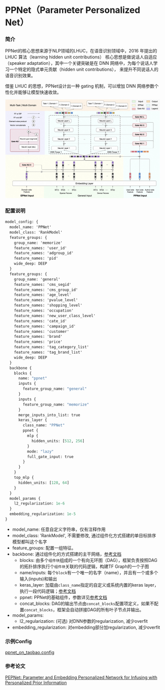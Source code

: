 # PPNet（Parameter Personalized Net）

### 简介

PPNet的核心思想来源于NLP领域的LHUC，在语音识别领域中，2016 年提出的LHUC 算法（learning hidden unit contributions）
核心思想是做说话人自适应（speaker adaptation），其中一个关键突破是在 DNN 网络中，为每个说话人学习一个特定的隐式单元贡献（hidden unit contributions），
来提升不同说话人的语音识别效果。

借鉴 LHUC 的思想，PPNet设计出一种 gating 机制，可以增加 DNN 网络参数个性化并能够让模型快速收敛。

![ppnet](../../images/models/ppnet.jpg)

### 配置说明

```protobuf
model_config: {
  model_name: 'PPNet'
  model_class: 'RankModel'
  feature_groups: {
    group_name: 'memorize'
    feature_names: 'user_id'
    feature_names: 'adgroup_id'
    feature_names: 'pid'
    wide_deep: DEEP
  }
  feature_groups: {
    group_name: 'general'
    feature_names: 'cms_segid'
    feature_names: 'cms_group_id'
    feature_names: 'age_level'
    feature_names: 'pvalue_level'
    feature_names: 'shopping_level'
    feature_names: 'occupation'
    feature_names: 'new_user_class_level'
    feature_names: 'cate_id'
    feature_names: 'campaign_id'
    feature_names: 'customer'
    feature_names: 'brand'
    feature_names: 'price'
    feature_names: 'tag_category_list'
    feature_names: 'tag_brand_list'
    wide_deep: DEEP
  }
  backbone {
    blocks {
      name: "ppnet"
      inputs {
        feature_group_name: "general"
      }
      inputs {
        feature_group_name: "memorize"
      }
      merge_inputs_into_list: true
      keras_layer {
        class_name: "PPNet"
        ppnet {
          mlp {
            hidden_units: [512, 256]
          }
          mode: "lazy"
          full_gate_input: true
        }
      }
    }
    top_mlp {
      hidden_units: [128, 64]
    }
  }
  model_params {
    l2_regularization: 1e-6
  }
  embedding_regularization: 1e-5
}
```

- model_name: 任意自定义字符串，仅有注释作用
- model_class: 'RankModel', 不需要修改, 通过组件化方式搭建的单目标排序模型都叫这个名字
- feature_groups: 配置一组特征。
- backbone: 通过组件化的方式搭建的主干网络，[参考文档](../component/backbone.md)
  - blocks: 由多个`组件块`组成的一个有向无环图（DAG），框架负责按照DAG的拓扑排序执行个`组件块`关联的代码逻辑，构建TF Graph的一个子图
  - name/inputs: 每个`block`有一个唯一的名字（name），并且有一个或多个输入(inputs)和输出
  - keras_layer: 加载由`class_name`指定的自定义或系统内置的keras layer，执行一段代码逻辑；[参考文档](../component/backbone.md#keraslayer)
  - ppnet: PPNet的基础组件，参数详见[参考文档](../component/component.md#id4)
  - concat_blocks: DAG的输出节点由`concat_blocks`配置项定义，如果不配置`concat_blocks`，框架会自动拼接DAG的所有叶子节点并输出。
- model_params:
  - l2_regularization: (可选) 对DNN参数的regularization, 减少overfit
- embedding_regularization: 对embedding部分加regularization, 减少overfit

### 示例Config

[ppnet_on_taobao.config](https://github.com/alibaba/EasyRec/tree/master/samples/model_config/ppnet_on_taobao.config)

### 参考论文

[PEPNet: Parameter and Embedding Personalized Network for Infusing with Personalized Prior Information](https://arxiv.org/pdf/2302.01115.pdf)
